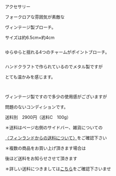 <link rel="stylesheet" type="text/css" href="/assets/css/styles.css">

アクセサリー

フォークロアな雰囲気が素敵な

ヴィンテージ製ブローチ。

サイズは約6.5cm×約4cm

<img alt="" src="http://blog.cnobi.jp/v1/blog/user/71e35865e9e62f3f9d70420d6124d2ab/1521731958"/> 

ゆらゆらと揺れる4つのチャームがポイントブローチ。

<img alt="" src="http://blog.cnobi.jp/v1/blog/user/71e35865e9e62f3f9d70420d6124d2ab/1521731959"/> 

ハンドクラフトで作られているのでメタル製ですが

とても温かみを感じます。

<img alt="" src="http://blog.cnobi.jp/v1/blog/user/71e35865e9e62f3f9d70420d6124d2ab/1521731960"/> 

<img alt="" src="http://blog.cnobi.jp/v1/blog/user/71e35865e9e62f3f9d70420d6124d2ab/1521731961"/> 

ヴィンテージ製ですので多少の使用感がございますが

問題のないコンディションです。

送料別　2900円（送料C　100g）

＊送料はページ右側のサイドバー、雑貨についての

[〈フィンランドからの送料について〉](https://dkzakka.github.io/2005/03/31/雑貨について.html)をご確認下さい

＊複数の商品をお買い上げ頂きます場合は 

後ほど送料をお知らせさせて頂きます

＊詳しい送料につきましては[こちら](http://dkzakka.blog.shinobi.jp/Entry/3385/)をご確認下さいませ